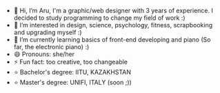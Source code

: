 - 👋 Hi, I’m Aru, I'm a graphic/web designer with 3 years of experience. I decided to study programming to change my field of work :)
- 👀 I’m interested in design, science, psychology, fitness, scrapbooking and upgrading myself :)
- 🌱 I’m currently learning basics of front-end developing and piano (So far, the electronic piano) :)
- 😄 Pronouns: she/her
- ⚡ Fun fact: too creative, too changeable
- ⭐ Bachelor's degree: IITU, KAZAKHSTAN
- ⭐ Master's degree: UNIFI, ITALY (soon ;))

<!---
qoparu/qoparu is a ✨ special ✨ repository because its `README.md` (this file) appears on your GitHub profile.
You can click the Preview link to take a look at your changes.
--->

